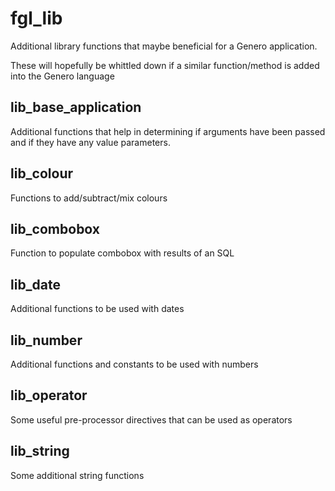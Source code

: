 # fgl_lib
Additional library functions that maybe beneficial for a Genero application.

These will hopefully be whittled down if a similar function/method is added into the Genero language

## lib_base_application
Additional functions that help in determining if arguments have been passed and if they have any value parameters.

## lib_colour
Functions to add/subtract/mix colours

## lib_combobox
Function to populate combobox with results of an SQL

## lib_date
Additional functions to be used with dates

## lib_number
Additional functions and constants to be used with numbers

## lib_operator
Some useful pre-processor directives that can be used as operators

## lib_string
Some additional string functions
